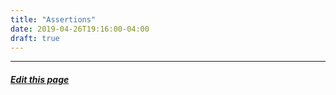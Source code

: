 ```yaml
---
title: "Assertions"
date: 2019-04-26T19:16:00-04:00
draft: true
---
```




---
##### [Edit this page](https://github.com/belbio/bel_lang_ws/edit/master/content/language/assertions.md)
